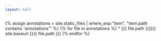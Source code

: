 ```yaml
---
layout: null
---
```

<html>
<body>
 {% assign annotations = site.static_files |  where_exp:"item",
"item.path contains 'annotations'" %}
{% for file in annotations %}
   * [{{ file.path }}]({{ site.baseurl }}{{ file.path }})
{% endfor %}
</body>
</html>
